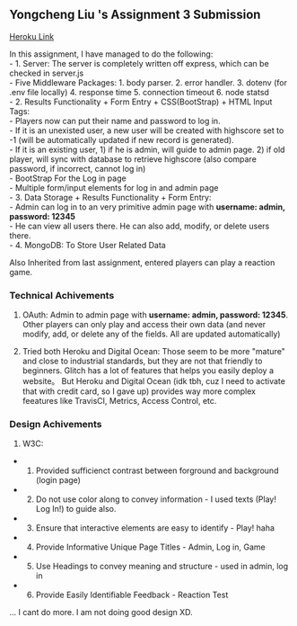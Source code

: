 ## Yongcheng Liu 's Assignment 3 Submission

[Heroku Link](https://a3-yongcheng-liu.herokuapp.com/)  
  

In this assignment, I have managed to do the following:  
    - 1. Server: The server is completely written off express, which can be checked in server.js  
        - Five Middleware Packages: 1. body parser. 2. error handler. 3. dotenv (for .env file locally) 4. response time 5. connection timeout 6. node statsd  
    - 2. Results Functionality + Form Entry + CSS(BootStrap) + HTML Input Tags:   
       - Players now can put their name and password to log in.   
            - If it is an unexisted user, a new user will be created with highscore set to -1 (will be automatically updated if new record is generated).   
            - If it is an existing user, 1) if he is admin, will guide to admin page. 2) if old player, will sync with database to retrieve highscore (also compare password, if incorrect, cannot log in)  
        - BootStrap For the Log in page  
        - Multiple form/input elements for log in and admin page  
    - 3. Data Storage + Results Functionality + Form Entry:   
        - Admin can log in to an very primitive admin page with **username: admin, password: 12345**  
        - He can view all users there. He can also add, modify, or delete users there.  
    - 4. MongoDB: To Store User Related Data  
  
Also Inherited from last assignment, entered players can play a reaction game.  
  
### Technical Achivements
1. OAuth: Admin to admin page with **username: admin, password: 12345**. Other players can only play and access their own data (and never modify, add, or delete any of the fields. All are updated automatically)

2. Tried both Heroku and Digital Ocean: Those seem to be more "mature" and close to industrial standards, but they are not that friendly to beginners. Glitch has a lot of features that helps you easily deploy a website。 But Heroku and Digital Ocean (idk tbh, cuz I need to activate that with credit card, so I gave up) provides way more complex feeatures like TravisCI, Metrics, Access Control, etc.

### Design Achivements
1. W3C: 
  - 1. Provided sufficienct contrast between forground and background (login page)
  - 2. Do not use color along to convey information - I used texts (Play! Log In!) to guide also.
  - 3. Ensure that interactive elements are easy to identify - Play! haha
  - 4. Provide Informative Unique Page Titles - Admin, Log in, Game
  - 5. Use Headings to convey meaning and structure - used in admin, log in
  - 6. Provide Easily Identifiable Feedback - Reaction Test 

  ... I cant do more. I am not doing good design XD.

